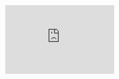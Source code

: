 <iframe src='https://tradingeconomics.com/embed/?s=necci&v=202411210546V20230410&h=220&w=350&ref=/netherlands/consumer-confidence&type=column&d1=2023-12-01&d2=2024-11-30' height='220' width='350'  frameborder='0' scrolling='no'></iframe>
